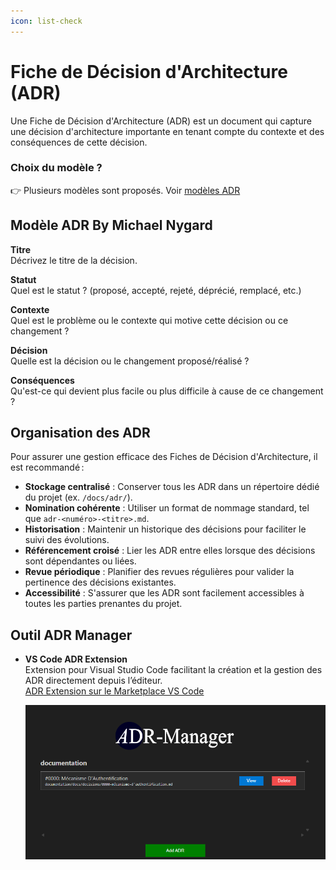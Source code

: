 ```yaml
---
icon: list-check
---
```


# Fiche de Décision d'Architecture (ADR)
Une Fiche de Décision d'Architecture (ADR) est un document qui capture une décision d'architecture importante en tenant compte du contexte et des conséquences de cette décision.

### Choix du modèle ?
👉 Plusieurs modèles sont proposés. Voir <a href="https://github.com/joelparkerhenderson/architecture-decision-record/tree/main/locales/en/templates" id="template-adr">modèles ADR</a>


## Modèle ADR By Michael Nygard

**Titre**  
Décrivez le titre de la décision.

**Statut**  
Quel est le statut ? (proposé, accepté, rejeté, déprécié, remplacé, etc.)

**Contexte**  
Quel est le problème ou le contexte qui motive cette décision ou ce changement ?

**Décision**  
Quelle est la décision ou le changement proposé/réalisé ?

**Conséquences**  
Qu'est-ce qui devient plus facile ou plus difficile à cause de ce changement ?


## Organisation des ADR

Pour assurer une gestion efficace des Fiches de Décision d'Architecture, il est recommandé :

- **Stockage centralisé** : Conserver tous les ADR dans un répertoire dédié du projet (ex. `/docs/adr/`).
- **Nomination cohérente** : Utiliser un format de nommage standard, tel que `adr-<numéro>-<titre>.md`.
- **Historisation** : Maintenir un historique des décisions pour faciliter le suivi des évolutions.
- **Référencement croisé** : Lier les ADR entre elles lorsque des décisions sont dépendantes ou liées.
- **Revue périodique** : Planifier des revues régulières pour valider la pertinence des décisions existantes.
- **Accessibilité** : S'assurer que les ADR sont facilement accessibles à toutes les parties prenantes du projet.


## Outil ADR Manager

- **VS Code ADR Extension**  
    Extension pour Visual Studio Code facilitant la création et la gestion des ADR directement depuis l’éditeur.  
    [ADR Extension sur le Marketplace VS Code](https://marketplace.visualstudio.com/items?itemName=adr.vscode-adr)

    ![Capture d’écran de l’extension ADR dans VS Code](./adr-extension-screenshot.png)
